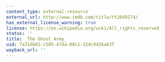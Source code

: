```yaml
---
content_type: external-resource
external_url: http://www.imdb.com/title/tt2649274/
has_external_license_warning: true
license: https://en.wikipedia.org/wiki/All_rights_reserved
status: ''
title: _The Ghost Army_
uid: 7a316b01-c505-47da-88c1-324c9426a63f
wayback_url: ''
---
```

